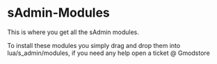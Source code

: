 # sAdmin-Modules
This is where you get all the sAdmin modules.

To install these modules you simply drag and drop them into lua/s_admin/modules, if you need any help open a ticket @ Gmodstore
